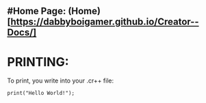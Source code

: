 #Home Page:
**(Home)[https://dabbyboigamer.github.io/Creator--Docs/]**
---
# PRINTING:

To print, you write into your .cr++ file:
```
print("Hello World!");
```
